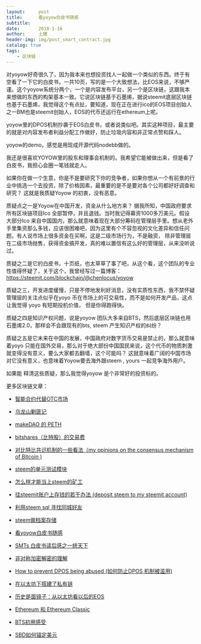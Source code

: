 ```yaml
---
layout:     post
title:      看yoyow白皮书随感
subtitle:   
date:       2018-1-16
author:     土猪
header-img: img/post_smart_contract.jpg
catalog: true
tags:
    - 区块链
---
```


对yoyow好奇很久了，因为我本来也想投资找人一起做一个类似的东西。终于有空看了一下它的白皮书，一共10页，写的是一个大致想法，比EOS来说，不够严谨。这个yoyow系统分两个，一个是内容发布平台，另一个是区块链，这跟我本来想做的东西的构架基本一致。它说区块链基于石墨烯，据说steemit底层区块链也基于石墨烯，我觉得这个有点扯，要知道，现在正在进行ico的EOS项目创始人之一BM也是steemit创始人，EOS的代币还运行在ethereum上呢。

yoyow里的DPOS机制抄袭于EOS白皮书，或者说类似吧。其实这种项目，最主要的就是对内容发布者利益分配工作做好，防止垃圾内容和非正常点赞和踩人。

yoyow的demo，感觉是用现成开源代码nodebb做的。

我还是很喜欢YOYOW里的股东和理事会机制的。我希望它能被做出来，但是看了白皮书，我担心会圈一笔钱就走人。


如果你在做一个生意，你是不是要研究下你的竞争者，如果你想从一个有前景的行业中挑选一个去投资，除了价格因素，最重要的是不是要对各个公司都好好调查和研究？ 这就是我质疑Yoyow 的初衷，没有恶意。


质疑点之一是Yoyow在中国开发，资金从什么地方来？ 据我所知，中国政府要求所有区块链项目Ico 全部暂停，并且退钱。当时我记得募资1000多万美元。假设大部分Ico 来自中国国内，那么就意味着现在大部分筹码在管理层手里。想从老外手里集资那么多钱，应该很困难吧，因为这里有个不容忽视的文化差异和信任问题。有人说市场上很多资金在买啊，这是二级市场行为，不是融资， 除非管理层在二级市场抛售，获得资金搞开发，真的难以置信有这么好的管理层，从来没听说过。



质疑之二是它的白皮书，十页纸，也太草草了事了吧，从这个看，这个团队的专业性值得怀疑了，关于这个，我曾经写过一篇博客：
https://steemit.com/blockchain/@chenlocus/yoyow



质疑之三，开发进度缓慢，只是不停地发利好消息，没有实质性东西，我不禁怀疑管理层的关注点似乎在yoyo 币在市场上的可交易性，而不是如何开发产品，这点让我觉得 yoyo 有短期投机价值， 但是你得跑得快。



质疑之四是知识产权问题，说是yoyow 团队大多来自BTS，然后底层区块链也用石墨烯2.0，那样会不会跟现有的bts, steem 产生知识产权的纠纷？




质疑之五是它未来在中国的发展，中国政府对数字货币交易是禁止的，那么就意味着yoyo 只能在国外交易，那么对于绝大部份中国国民来说，这个代币的物质刺激就变得没有意义，要么大家都去翻墙，这个可能吗？ 这就意味着广阔的中国市场对它没有意义，也意味着Yoyow要去海外跟steem , yours 一起竞争海外用户。



如果能 释清这些质疑，那么我觉得yoyow 是个非常好的投资标的。



更多区块链文章：

- [智能合约代替OTC市场](http://livinginau.life/2019/12/10/%E6%99%BA%E8%83%BD%E5%90%88%E7%BA%A6%E4%BB%A3%E6%9B%BFotc%E5%B8%82%E5%9C%BA/)
- 
  [乌龙山剿匪记](http://livinginau.life/2019/11/25/%E4%B9%8C%E9%BE%99%E5%B1%B1%E5%89%BF%E5%8C%AA%E8%AE%B0/)

- 
  [makeDAO 的 PETH](http://livinginau.life/2019/11/16/makeDAO_peth/)

- 
  [bitshares（比特股）的交易费](http://livinginau.life/2019/11/16/bitshares-%E6%AF%94%E7%89%B9%E8%82%A1-%E7%9A%84%E4%BA%A4%E6%98%93%E8%B4%B9/)

- 
  [对比特比共识机制的一些看法（my opinions on the consensus mechanism of Bitcoin )](http://livinginau.life/2019/03/05/%E5%AF%B9%E6%AF%94%E7%89%B9%E6%AF%94%E5%85%B1%E8%AF%86%E6%9C%BA%E5%88%B6%E7%9A%84%E4%B8%80%E4%BA%9B%E7%9C%8B%E6%B3%95/)

- 
  [steem的单元测试模块](http://livinginau.life/2018/10/23/steem%E7%9A%84%E5%8D%95%E5%85%83%E6%B5%8B%E8%AF%95%E6%A8%A1%E5%9D%97/)

- 
  [怎么样才能当上steem的矿工](http://livinginau.life/2018/10/20/%E6%80%8E%E4%B9%88%E6%A0%B7%E6%89%8D%E8%83%BD%E5%BD%93%E4%B8%8Asteem%E7%9A%84%E7%9F%BF%E5%B7%A5/)

- 
  [往steemit账户上存钱的若干办法 (deposit steem to my steemit account)](http://livinginau.life/2018/10/20/%E5%BE%80steemit%E8%B4%A6%E6%88%B7%E4%B8%8A%E5%AD%98%E9%92%B1%E7%9A%84%E8%8B%A5%E5%B9%B2%E5%8A%9E%E6%B3%95/)

- 
  [利用steem sql 寻找同城好友](http://livinginau.life/2018/10/20/%E5%88%A9%E7%94%A8steem-sql-%E5%AF%BB%E6%89%BE%E5%90%8C%E5%9F%8E%E5%A5%BD%E5%8F%8B/)

- 
  [steem做档案存储](http://livinginau.life/2018/10/20/steem-%E5%81%9A%E6%A1%A3%E6%A1%88%E5%AD%98%E5%82%A8/)

- 
  [看yoyow白皮书随感](http://livinginau.life/2018/01/16/%E7%9C%8Byoyow%E7%99%BD%E7%9A%AE%E4%B9%A6%E9%9A%8F%E6%84%9F/)

- 
  [SMTs 白皮书读后感之一统天下](http://livinginau.life/2017/12/06/SMTs-%E7%99%BD%E7%9A%AE%E4%B9%A6%E8%AF%BB%E5%90%8E%E6%84%9F%E4%B9%8B%E4%B8%80%E7%BB%9F%E5%A4%A9%E4%B8%8B/)

- 
  [非对称加密解密的理解](http://livinginau.life/2017/12/05/%E9%9D%9E%E5%AF%B9%E7%A7%B0%E5%8A%A0%E5%AF%86%E8%A7%A3%E5%AF%86%E7%9A%84%E7%90%86%E8%A7%A3/)

- 
  [How to prevent DPOS being abused (如何防止DPOS 机制被滥用)](http://livinginau.life/2017/12/05/%E5%A6%82%E4%BD%95%E9%98%B2%E6%AD%A2DPOS-%E6%9C%BA%E5%88%B6%E8%A2%AB%E6%BB%A5%E7%94%A8/)

- 
  [在以太坊下搭建了私有链](http://livinginau.life/2017/12/05/%E5%9C%A8%E4%BB%A5%E5%A4%AA%E5%9D%8A%E4%B8%8B%E6%90%AD%E5%BB%BA%E4%BA%86%E7%A7%81%E6%9C%89%E9%93%BE/)

- 
  [历史是面镜子：从以太坊看以后的EOS](http://livinginau.life/2017/12/05/%E4%BB%8E%E4%BB%A5%E5%A4%AA%E5%9D%8A%E7%9C%8B%E4%BB%A5%E5%90%8E%E7%9A%84EOS/)

- 
  [Ethereum 和 Ethereum Classic](http://livinginau.life/2017/12/05/Ethereum-%E5%92%8C-Ethereum-Classic/)

- 
  [BTS初用感受](http://livinginau.life/2017/12/05/BTS%E5%88%9D%E7%94%A8%E6%84%9F%E5%8F%97/)

- [SBD如何锚定美元](http://livinginau.life/2017/10/05/sbd-peg-to-usd/)